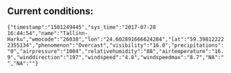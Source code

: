 ## Current conditions: 
 ``` {"timestamp":"1501249445","sys_time":"2017-07-28 16:44:54","name":"Tallinn-Harku","wmocode":"26038","lon":"24.602891666624284","lat":"59.398122222355134","phenomenon":"Overcast","visibility":"16.0","precipitations":"0","airpressure":"1004","relativehumidity":"88","airtemperature":"16.9","winddirection":"197","windspeed":"4.8","windspeedmax":"8.7","NA":"","NA":""} ```
